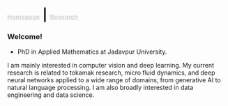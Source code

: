 # <a href="[(https://satwikapplied.github.io/portfolio/)]" style="color:lightgray; font-size: 14px;">Homepage</a> | <a href="[(https://scholar.google.com/citations?user=n1hMxt0AAAAJ&hl=en)]" style="color:lightgray; font-size: 14px;">Research</a>

### Welcome!

- PhD in Applied Mathematics at Jadavpur University. 

I am mainly interested in computer vision and deep learning. My current research is related to tokamak research, micro fluid dynamics, and deep neural networks applied to a wide range of domains, from generative AI to natural language processing. I am also broadly interested in data engineering and data science.


